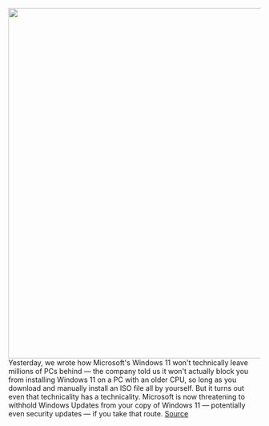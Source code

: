 <img src='https://cdn.vox-cdn.com/thumbor/12VTfK-CyyaVk2sGPOz7GYyi1d4=/0x0:1920x1080/1200x800/filters:focal(807x387:1113x693)/cdn.vox-cdn.com/uploads/chorus_image/image/69788174/Hero_Bloom_Logo.0.jpg' width='700px' /><br/>
Yesterday, we wrote how Microsoft's Windows 11 won't technically leave millions of PCs behind — the company told us it won't actually block you from installing Windows 11 on a PC with an older CPU, so long as you download and manually install an ISO file all by yourself. But it turns out even that technicality has a technicality. Microsoft is now threatening to withhold Windows Updates from your copy of Windows 11 — potentially even security updates — if you take that route.
<a href='https://www.theverge.com/2021/8/28/22646035/microsoft-windows-11-iso-workaround-no-update-guarantee'> Source <a/>